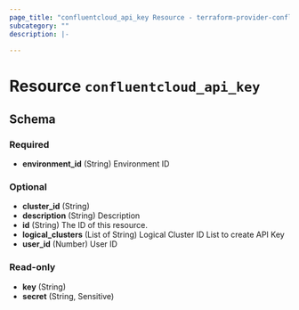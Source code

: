 ```yaml
---
page_title: "confluentcloud_api_key Resource - terraform-provider-confluentcloud"
subcategory: ""
description: |-
  
---
```


# Resource `confluentcloud_api_key`





## Schema

### Required

- **environment_id** (String) Environment ID

### Optional

- **cluster_id** (String)
- **description** (String) Description
- **id** (String) The ID of this resource.
- **logical_clusters** (List of String) Logical Cluster ID List to create API Key
- **user_id** (Number) User ID

### Read-only

- **key** (String)
- **secret** (String, Sensitive)


